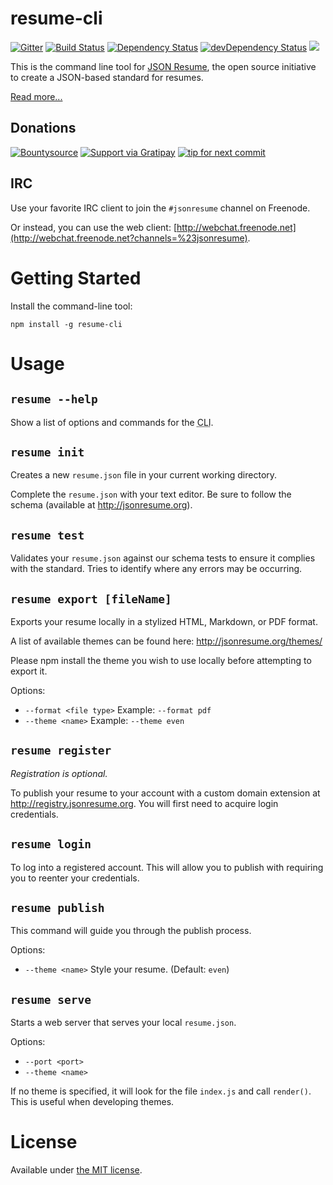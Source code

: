# resume-cli

[![Gitter](https://badges.gitter.im/Join%20Chat.svg)](https://gitter.im/jsonresume/public?utm_source=badge&utm_medium=badge&utm_campaign=pr-badge&utm_content=badge)
[![Build Status](https://travis-ci.org/jsonresume/resume-cli.svg?branch=master)](https://travis-ci.org/jsonresume/resume-cli) [![Dependency Status](https://david-dm.org/jsonresume/resume-cli.svg)](https://david-dm.org/jsonresume/resume-cli) [![devDependency Status](https://david-dm.org/jsonresume/resume-cli/dev-status.svg)](https://david-dm.org/jsonresume/resume-cli#info=devDependencies)  [![](https://badge.fury.io/js/resume-cli.svg)](https://www.npmjs.org/package/resume-cli)

This is the command line tool for [JSON Resume](https://jsonresume.org), the open source initiative to create a JSON-based standard for resumes.

[Read more...](https://jsonresume.org/schema/)

## Donations

[![Bountysource](https://www.bountysource.com/badge/team?team_id=21303&style=bounties_received)](https://www.bountysource.com/teams/jsonresume/issues?utm_source=JSON%20Resume&utm_medium=shield&utm_campaign=bounties_received)
[![Support via Gratipay](http://img.shields.io/gratipay/jsonresume.svg)](https://gratipay.com/jsonresume/)
[![tip for next commit](https://tip4commit.com/projects/43122.svg)](https://tip4commit.com/github/jsonresume/resume-cli)

## IRC

Use your favorite IRC client to join the `#jsonresume` channel on Freenode.  

Or instead, you can use the web client:  [http://webchat.freenode.net](http://webchat.freenode.net?channels=%23jsonresume).


# Getting Started

Install the command-line tool:

```
npm install -g resume-cli
```


# Usage

## `resume --help`

Show a list of options and commands for the <abbr title="Command Line Interface">CLI</abbr>.


## `resume init`

Creates a new `resume.json` file in your current working directory.

Complete the `resume.json` with your text editor. Be sure to follow the schema 
(available at http://jsonresume.org).


## `resume test`

Validates your `resume.json` against our schema tests to ensure it complies with 
the standard. Tries to identify where any errors may be occurring.


## `resume export [fileName]`

Exports your resume locally in a stylized HTML, Markdown, or PDF format.

A list of available themes can be found here: http://jsonresume.org/themes/

Please npm install the theme you wish to use locally before attempting to export it.

Options:
  - `--format <file type>` Example: `--format pdf`
  - `--theme <name>` Example: `--theme even`


## `resume register`

_Registration is optional._

To publish your resume to your account with a custom domain extension at 
http://registry.jsonresume.org. You will first need to acquire login credentials.

## `resume login`

To log into a registered account. This will allow you to publish with requiring you to reenter your credentials.


## `resume publish`


This command will guide you through the publish process.

Options:
  - `--theme <name>` Style your resume. (Default: `even`)


## `resume serve`

Starts a web server that serves your local `resume.json`.  

Options: 
  - `--port <port>`
  - `--theme <name>`

If no theme is specified, it will look for the file `index.js` and call 
`render()`. This is useful when developing themes.



# License

Available under [the MIT license](http://mths.be/mit).
